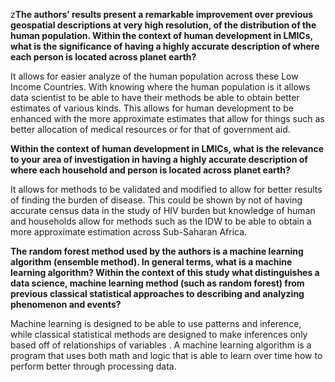 z**The authors’ results present a remarkable improvement over previous geospatial descriptions at very high resolution, of the distribution of the human population. Within the context of human development in LMICs, what is the significance of having a highly accurate description of where each person is located across planet earth?**

It allows for easier analyze of the human population across these Low Income  Countries.  With knowing where the human population is it allows data  scientist to be able to have their methods be able to obtain better estimates of various kinds.  This allows for human development to be enhanced with the more approximate estimates that  allow for things such as better allocation of medical resources or for that of government aid. 

**Within the context of human development in LMICs, what is the relevance to your area of investigation in having a highly accurate description of where each household and person is located across planet earth?**

It allows for methods to be validated and modified to allow for better results of finding the burden of disease.  This could be shown by not of having accurate census data in the study of HIV burden but knowledge of human and households allow for methods such as the IDW to be able to obtain a more approximate estimation across Sub-Saharan Africa. 

**The random forest method used by the authors is a machine learning algorithm (ensemble method). In general terms, what is a machine learning algorithm? Within the context of this study what distinguishes a data science, machine learning method (such as random forest) from previous classical statistical approaches to describing and analyzing phenomenon and events?**

Machine learning is designed to be able to use patterns and inference, while classical statistical methods are designed to make inferences only based off of relationships of variables .  A machine learning algorithm is a program that uses both math and logic that is able to learn over time how to perform better through processing data. 





